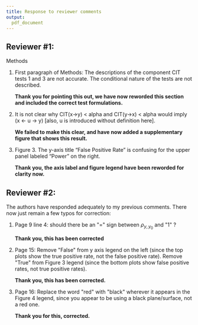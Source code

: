 ```yaml
---
title: Response to reviewer comments
output:
  pdf_document
---
```


## Reviewer #1:

Methods

1. First paragraph of Methods: The descriptions of the component CIT tests 1 and 3 are not accurate. The conditional nature of the tests are not described.

    **Thank you for pointing this out, we have now reworded this section and included the correct test formulations.**

2. It is not clear why CIT(x->y) < alpha and CIT(y->x) < alpha would imply (x <- u -> y) [also, u is introduced without definition here].

    **We failed to make this clear, and have now added a supplementary figure that shows this result.**

3. Figure 3. The y-axis title “False Positive Rate” is confusing for the upper panel labeled “Power” on the right.

    **Thank you, the axis label and figure legend have been reworded for clarity now.**

## Reviewer #2:

The authors have responded adequately to my previous comments. There now just remain a few typos for correction:

1. Page 9 line 4: should there be an "=" sign between $\rho_{y,y_0}$ and "1" ?

    **Thank you, this has been corrected**

2. Page 15: Remove "False" from y axis legend on the left (since the top plots show the true positive rate, not the false positive rate). Remove "True" from Figure 3 legend (since the bottom plots show false positive rates, not true positive rates).

    **Thank you, this has been corrected.**

3. Page 16: Replace the word "red" with "black" wherever it appears in the Figure 4 legend, since you appear to be using a black plane/surface, not a red one.

    **Thank you for this, corrected.**
